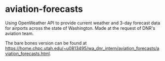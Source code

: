 # aviation-forecasts
Using OpenWeather API to provide current weather and 3-day forecast data for airports across the state of Washington. Made at the request of DNR's aviation team.

The bare bones version can be found at https://home.chpc.utah.edu/~u0813495/wa_dnr_intern/aviation_forecasts/aviation_forecasts.html.
